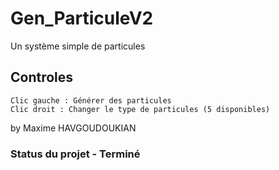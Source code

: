 # Gen_ParticuleV2

  Un système simple de particules

## Controles
    Clic gauche : Générer des particules
    Clic droit : Changer le type de particules (5 disponibles)

by Maxime HAVGOUDOUKIAN

### Status du projet - Terminé
